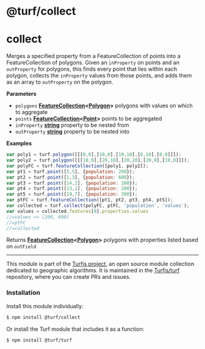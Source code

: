 # @turf/collect

# collect

Merges a specified property from a FeatureCollection of points into a
FeatureCollection of polygons. Given an `inProperty` on points and an `outProperty`
for polygons, this finds every point that lies within each polygon, collects the
`inProperty` values from those points, and adds them as an array to `outProperty`
on the polygon.

**Parameters**

-   `polygons` **[FeatureCollection](http://geojson.org/geojson-spec.html#feature-collection-objects)&lt;[Polygon](http://geojson.org/geojson-spec.html#polygon)>** polygons with values on which to aggregate
-   `points` **[FeatureCollection](http://geojson.org/geojson-spec.html#feature-collection-objects)&lt;[Point](http://geojson.org/geojson-spec.html#point)>** points to be aggregated
-   `inProperty` **[string](https://developer.mozilla.org/en-US/docs/Web/JavaScript/Reference/Global_Objects/String)** property to be nested from
-   `outProperty` **[string](https://developer.mozilla.org/en-US/docs/Web/JavaScript/Reference/Global_Objects/String)** property to be nested into

**Examples**

```javascript
var poly1 = turf.polygon([[[0,0],[10,0],[10,10],[0,10],[0,0]]]);
var poly2 = turf.polygon([[[10,0],[20,10],[20,20],[20,0],[10,0]]]);
var polyFC = turf.featureCollection([poly1, poly2]);
var pt1 = turf.point([5,5], {population: 200});
var pt2 = turf.point([1,3], {population: 600});
var pt3 = turf.point([14,2], {population: 100});
var pt4 = turf.point([13,1], {population: 200});
var pt5 = turf.point([19,7], {population: 300});
var ptFC = turf.featureCollection([pt1, pt2, pt3, pt4, pt5]);
var collected = turf.collect(polyFC, ptFC, 'population', 'values');
var values = collected.features[0].properties.values
//=values => [200, 600]
//=ptFC
//=collected
```

Returns **[FeatureCollection](http://geojson.org/geojson-spec.html#feature-collection-objects)&lt;[Polygon](http://geojson.org/geojson-spec.html#polygon)>** polygons with properties listed based on `outField`

<!-- This file is automatically generated. Please don't edit it directly:
if you find an error, edit the source file (likely index.js), and re-run
./scripts/generate-readmes in the turf project. -->

---

This module is part of the [Turfjs project](http://turfjs.org/), an open source
module collection dedicated to geographic algorithms. It is maintained in the
[Turfjs/turf](https://github.com/Turfjs/turf) repository, where you can create
PRs and issues.

### Installation

Install this module individually:

```sh
$ npm install @turf/collect
```

Or install the Turf module that includes it as a function:

```sh
$ npm install @turf/turf
```
